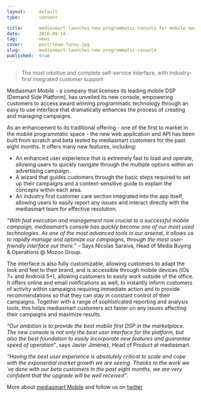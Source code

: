 ```yaml
---
layout:     default
type:       content

title:      mediasmart launches new programmatic console for mobile media buying and campaign management
date:       2016-09-14
tag:        news
cover:      post/team-funny.jpg
slug:       mediasmart-launches-new-programmatic-console
published:  true
---
```


> The most intuitive and complete self-service interface, with industry-first integrated customer support

Mediasmart Mobile - a company that licenses its leading mobile DSP (Demand Side Platform), has unveiled its new console, empowering customers to access award winning programmatic technology through an easy to use interface that dramatically enhances the process of creating and managing campaigns.

As an enhancement to its traditional offering - one of the first to market in the mobile programmatic space - the new web application and API has been built from scratch and beta tested by mediasmart customers for the past eight months. It offers many new features, including:

 - An enhanced user experience that is extremely fast to load and operate, allowing users to quickly navigate through the multiple options within an advertising campaign.
 - A wizard that guides customers through the basic steps required to set up their campaigns and a context-sensitive guide to explain the concepts within each area.
 - An industry first customer care section integrated into the app itself, allowing users to easily report any issues and interact directly with the mediasmart team for effective resolution.

*“With fast execution and management now crucial to a successful mobile campaign, mediasmart’s console has quickly become one of our most used technologies. As one of the most advanced tools in our arsenal, it allows us to rapidly manage and optimize our campaigns, through the most user-friendly interface out there.”* – Says Nicolas Saraiva, Head of Media Buying & Operations @ Mozoo Group.

The interface is also fully customizable, allowing customers to adapt the look and feel to their brand, and is accessible through mobile devices (iOs 7+ and Android 5+), allowing customers to easily work outside of the office. It offers online and email notifications as well, to instantly inform customers of activity within campaigns requiring immediate action and to provide recommendations so that they can stay in constant control of their campaigns. Together with a range of sophisticated reporting and analysis tools, this helps mediasmart customers act faster on any issues affecting their campaigns and maximize results.

*“Our ambition is to provide the best mobile first DSP in the marketplace. The new console is not only the best user interface for the platform, but also the best foundation to easily incorporate new features and guarantee speed of operation”*, says Javier Jiménez, Head of Product at mediasmart.

*“Having the best user experience is absolutely critical to scale and cope with the exponential market growth we are seeing. Thanks to the work we´ve done with our beta customers in the past eight months, we are very confident that the upgrade will be well received”*.


More about [mediasmart Mobile](http://mediasmart.io/about-us) and follow us on [twitter](https://twitter.com/mediasmart_mb)
